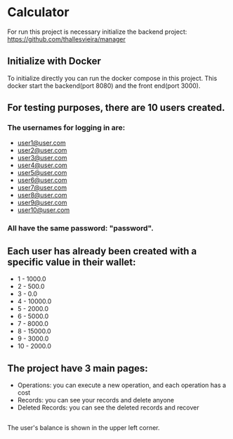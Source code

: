 # Calculator

For run this project is necessary initialize the backend project: https://github.com/thallesvieira/manager


## Initialize with Docker
To initialize directly you can run the docker compose in this project. This docker start the backend(port 8080) and the front end(port 3000).

## For testing purposes, there are 10 users created.
### The usernames for logging in are:
* user1@user.com
* user2@user.com
* user3@user.com
* user4@user.com
* user5@user.com
* user6@user.com
* user7@user.com
* user8@user.com
* user9@user.com
* user10@user.com


### All have the same password: "password".

## Each user has already been created with a specific value in their wallet:

* 1 - 1000.0
* 2 - 500.0
* 3 - 0.0
* 4 - 10000.0
* 5 - 2000.0
* 6 - 5000.0
* 7 - 8000.0
* 8 - 15000.0
* 9 - 3000.0
* 10 - 2000.0

## The project have 3 main pages:
* Operations: you can execute a new operation, and each operation has a cost
* Records: you can see your records and delete anyone
* Deleted Records: you can see the deleted records and recover

##
The user's balance is shown in the upper left corner.